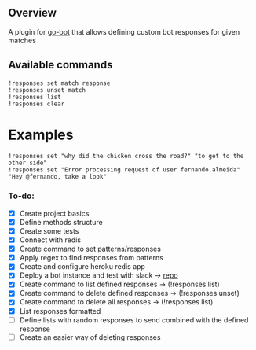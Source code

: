 ## Overview
A plugin for [go-bot](https://github.com/go-chat-bot/bot) that allows defining custom bot responses for given matches

## Available commands
```
!responses set match response
!responses unset match
!responses list
!responses clear
```

# Examples
```
!responses set "why did the chicken cross the road?" "to get to the other side"
!responses set "Error processing request of user fernando.almeida" "Hey @fernando, take a look"
```

### To-do:
- [x] Create project basics
- [x] Define methods structure
- [x] Create some tests
- [x] Connect with redis
- [x] Create command to set patterns/responses
- [x] Apply regex to find responses from patterns
- [x] Create and configure heroku redis app
- [x] Deploy a bot instance and test with slack -> [repo](https://github.com/fernand-o/got-bot-heroku)
- [x] Create command to list defined responses -> (!responses list)
- [x] Create command to delete defined responses -> (!responses unset)
- [x] Create command to delete all responses -> (!responses list)
- [x] List responses formatted
- [ ] Define lists with random responses to send combined with the defined response
- [ ] Create an easier way of deleting responses
